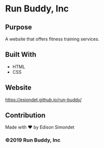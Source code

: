 # Run Buddy, Inc

## Purpose
A website that offers fitness training services. 

## Built With
* HTML
* CSS

## Website
https://esiondet.github.io/run-buddy/

## Contribution
Made with ❤️ by Edison Simondet

### ©️2019 Run Buddy, Inc 
